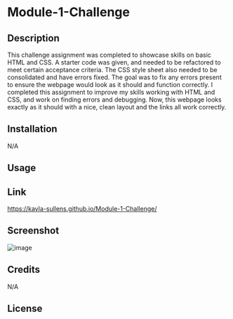 # Module-1-Challenge

## Description

This challenge assignment was completed to showcase skills on basic HTML and CSS. A starter code was given, and needed to be refactored 
to meet certain acceptance criteria. The CSS style sheet also needed to be consolidated and have errors fixed. The goal was to fix any
errors present to ensure the webpage would look as it should and function correctly. I completed this assignment to improve my skills 
working with HTML and CSS, and work on finding errors and debugging. Now, this webpage looks exactly as it should with a nice, clean 
layout and the links all work correctly.

## Installation

N/A

## Usage

## Link

https://kayla-sullens.github.io/Module-1-Challenge/

## Screenshot

![image](https://github.com/Kayla-Sullens/Module-1-Challenge/assets/134717855/a3328791-b30a-4ba6-ac8b-b2d8aa1186ed)

## Credits

N/A

## License

